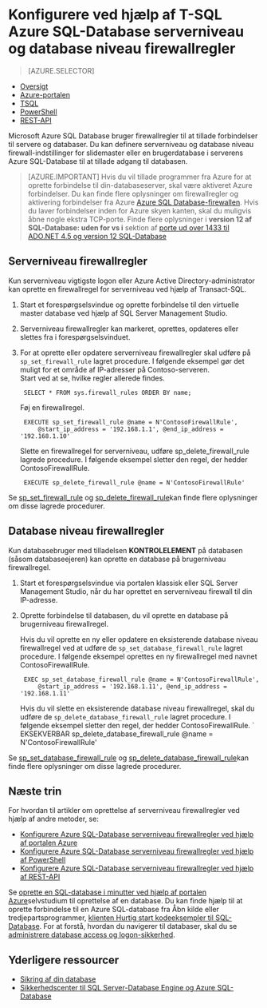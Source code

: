 <properties
    pageTitle="Azure SQL-Database serverniveau og database niveau firewallregler ved hjælp af T-SQL | Microsoft Azure"
    description="Lær, hvordan du konfigurerer firewallen for IP-adresser, få adgang til Azure SQL-databaser."
    services="sql-database"
    documentationCenter=""
    authors="BYHAM"
    manager="jhubbard"
    editor=""/>


<tags
    ms.service="sql-database"
    ms.workload="data-management"
    ms.tgt_pltfrm="na"
    ms.devlang="dotnet"
    ms.topic="article" 
    ms.date="08/30/2016"
    ms.author="rickbyh"/>


# <a name="configure-azure-sql-database-server-level-and-database-level-firewall-rules-using-t-sql"></a>Konfigurere ved hjælp af T-SQL Azure SQL-Database serverniveau og database niveau firewallregler


> [AZURE.SELECTOR]
- [Oversigt](sql-database-firewall-configure.md)
- [Azure-portalen](sql-database-configure-firewall-settings.md)
- [TSQL](sql-database-configure-firewall-settings-tsql.md)
- [PowerShell](sql-database-configure-firewall-settings-powershell.md)
- [REST-API](sql-database-configure-firewall-settings-rest.md)


Microsoft Azure SQL Database bruger firewallregler til at tillade forbindelser til servere og databaser. Du kan definere serverniveau og database niveau firewall-indstillinger for slidemaster eller en brugerdatabase i serverens Azure SQL-Database til at tillade adgang til databasen.

> [AZURE.IMPORTANT] Hvis du vil tillade programmer fra Azure for at oprette forbindelse til din-databaseserver, skal være aktiveret Azure forbindelser. Du kan finde flere oplysninger om firewallregler og aktivering forbindelser fra Azure [Azure SQL Database-firewallen](sql-database-firewall-configure.md). Hvis du laver forbindelser inden for Azure skyen kanten, skal du muligvis åbne nogle ekstra TCP-porte. Finde flere oplysninger i **version 12 af SQL-Database: uden for vs i** sektion af [porte ud over 1433 til ADO.NET 4.5 og version 12 SQL-Database](sql-database-develop-direct-route-ports-adonet-v12.md)


## <a name="server-level-firewall-rules"></a>Serverniveau firewallregler

Kun serverniveau vigtigste logon eller Azure Active Directory-administrator kan oprette en firewallregel for serverniveau ved hjælp af Transact-SQL.

1. Start et forespørgselsvindue og oprette forbindelse til den virtuelle master database ved hjælp af SQL Server Management Studio.
2. Serverniveau firewallregler kan markeret, oprettes, opdateres eller slettes fra i forespørgselsvinduet.
3. For at oprette eller opdatere serverniveau firewallregler skal udføre på `sp_set_firewall_rule` lagret procedure. I følgende eksempel gør det muligt for et område af IP-adresser på Contoso-serveren.<br/>Start ved at se, hvilke regler allerede findes.

        SELECT * FROM sys.firewall_rules ORDER BY name;

    Føj en firewallregel.

        EXECUTE sp_set_firewall_rule @name = N'ContosoFirewallRule',
            @start_ip_address = '192.168.1.1', @end_ip_address = '192.168.1.10'

    Slette en firewallregel for serverniveau, udføre sp_delete_firewall_rule lagrede procedure. I følgende eksempel sletter den regel, der hedder ContosoFirewallRule.
 
        EXECUTE sp_delete_firewall_rule @name = N'ContosoFirewallRule'
 
 Se [sp_set_firewall_rule](https://msdn.microsoft.com/library/dn270017.aspx) og [sp_delete_firewall_rule](https://msdn.microsoft.com/library/dn270024.aspx)kan finde flere oplysninger om disse lagrede procedurer.

## <a name="database-level-firewall-rules"></a>Database niveau firewallregler

Kun databasebruger med tilladelsen **KONTROLELEMENT** på databasen (såsom databaseejeren) kan oprette en database på brugerniveau firewallregel.

1. Start et forespørgselsvindue via portalen klassisk eller SQL Server Management Studio, når du har oprettet en serverniveau firewall til din IP-adresse.
2. Oprette forbindelse til databasen, du vil oprette en database på brugerniveau firewallregel.

    Hvis du vil oprette en ny eller opdatere en eksisterende database niveau firewallregel ved at udføre de `sp_set_database_firewall_rule` lagret procedure. I følgende eksempel oprettes en ny firewallregel med navnet ContosoFirewallRule.
 
        EXEC sp_set_database_firewall_rule @name = N'ContosoFirewallRule', 
            @start_ip_address = '192.168.1.11', @end_ip_address = '192.168.1.11'
 
    Hvis du vil slette en eksisterende database niveau firewallregel, skal du udføre de `sp_delete_database_firewall_rule` lagret procedure. I følgende eksempel sletter den regel, der hedder ContosoFirewallRule.
`
   EKSEKVERBAR sp_delete_database_firewall_rule @name = N'ContosoFirewallRule'

Se [sp_set_database_firewall_rule](https://msdn.microsoft.com/library/dn270010.aspx) og [sp_delete_database_firewall_rule](https://msdn.microsoft.com/library/dn270030.aspx)kan finde flere oplysninger om disse lagrede procedurer.

## <a name="next-steps"></a>Næste trin

For hvordan til artikler om oprettelse af serverniveau firewallregler ved hjælp af andre metoder, se: 

- [Konfigurere Azure SQL-Database serverniveau firewallregler ved hjælp af portalen Azure](sql-database-configure-firewall-settings.md)
- [Konfigurere Azure SQL-Database serverniveau firewallregler ved hjælp af PowerShell](sql-database-configure-firewall-settings-powershell.md)
- [Konfigurere Azure SQL-Database serverniveau firewallregler ved hjælp af REST-API](sql-database-configure-firewall-settings-rest.md)

Se [oprette en SQL-database i minutter ved hjælp af portalen Azure](sql-database-get-started.md)selvstudium til oprettelse af en database.
Du kan finde hjælp til at oprette forbindelse til en Azure SQL-database fra Åbn kilde eller tredjepartsprogrammer, [klienten Hurtig start kodeeksempler til SQL-Database](https://msdn.microsoft.com/library/azure/ee336282.aspx).
For at forstå, hvordan du navigerer til databaser, skal du se [administrere database access og logon-sikkerhed](https://msdn.microsoft.com/library/azure/ee336235.aspx).


## <a name="additional-resources"></a>Yderligere ressourcer

- [Sikring af din database](sql-database-security.md)
- [Sikkerhedscenter til SQL Server-Database Engine og Azure SQL-Database](https://msdn.microsoft.com/library/bb510589)
